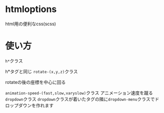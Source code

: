 # htmloptions
html用の便利なcss(scss)
# 使い方
`h*`クラス

h*タグと同じ
`rotate-(x,y,z)`クラス

rotateの後の座標を中心に回る

`animation-speed-(fast,slow,varyslow)`クラス
アニメーション速度を蹴る
`dropdown`クラス
`dropdown`クラスが着いたタグの隣に`dropdown-menu`クラスでドロップダウンを作れます
